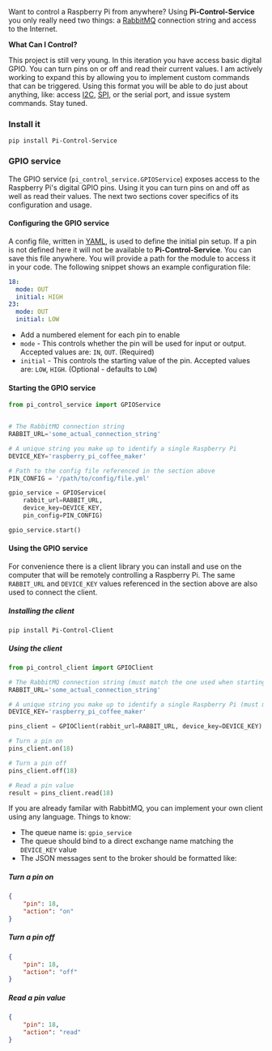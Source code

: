 Want to control a Raspberry Pi from anywhere? Using **Pi-Control-Service** you only really need two things: a [RabbitMQ](https://www.rabbitmq.com/) connection string and access to the Internet.

**What Can I Control?**

This project is still very young. In this iteration you have access basic digital GPIO. You can turn pins on or off and read their current values. I am actively working to expand this by allowing you to implement custom commands that can be triggered. Using this format you will be able to do just about anything, like: access [I2C](http://en.wikipedia.org/wiki/I%C2%B2C), [SPI](http://en.wikipedia.org/wiki/Serial_Peripheral_Interface_Bus), or the serial port, and issue system commands. Stay tuned.


### Install it

```
pip install Pi-Control-Service
```

### GPIO service

The GPIO service (`pi_control_service.GPIOService`) exposes access to the Raspberry Pi's digital GPIO pins. Using it you can turn pins on and off as well as read their values. The next two sections cover specifics of its configuration and usage.

#### Configuring the GPIO service

A config file, written in [YAML](http://en.wikipedia.org/wiki/YAML), is used to define the initial pin setup. If a pin is not defined here it will not be available to **Pi-Control-Service**. You can save this file anywhere. You will provide a path for the module to access it in your code. The following snippet shows an example configuration file:

```yaml
18:
  mode: OUT
  initial: HIGH
23:
  mode: OUT
  initial: LOW
```

* Add a numbered element for each pin to enable
* `mode` - This controls whether the pin will be used for input or output. Accepted values are: `IN`, `OUT`. (Required)
* `initial` - This controls the starting value of the pin. Accepted values are: `LOW`, `HIGH`. (Optional - defaults to `LOW`)

#### Starting the GPIO service

```python
from pi_control_service import GPIOService


# The RabbitMQ connection string
RABBIT_URL='some_actual_connection_string'

# A unique string you make up to identify a single Raspberry Pi
DEVICE_KEY='raspberry_pi_coffee_maker'

# Path to the config file referenced in the section above
PIN_CONFIG = '/path/to/config/file.yml'

gpio_service = GPIOService(
    rabbit_url=RABBIT_URL,
    device_key=DEVICE_KEY,
    pin_config=PIN_CONFIG)

gpio_service.start()
```

#### Using the GPIO service

For convenience there is a client library you can install and use on the computer that will be remotely controlling a Raspberry Pi. The same `RABBIT_URL` and `DEVICE_KEY` values referenced in the section above are also used to connect the client.

##### Installing the client

```
pip install Pi-Control-Client
```

##### Using the client

```python
from pi_control_client import GPIOClient

# The RabbitMQ connection string (must match the one used when starting the service)
RABBIT_URL='some_actual_connection_string'

# A unique string you make up to identify a single Raspberry Pi (must match the one used when starting the service)
DEVICE_KEY='raspberry_pi_coffee_maker'

pins_client = GPIOClient(rabbit_url=RABBIT_URL, device_key=DEVICE_KEY)

# Turn a pin on
pins_client.on(18)

# Turn a pin off
pins_client.off(18)

# Read a pin value
result = pins_client.read(18)
```

If you are already familar with RabbitMQ, you can implement your own client using any language. Things to know:

* The queue name is: `gpio_service`
* The queue should bind to a direct exchange name matching the `DEVICE_KEY` value
* The JSON messages sent to the broker should be formatted like:


##### Turn a pin on
```json
{
    "pin": 18,
    "action": "on"
}
```


##### Turn a pin off
```json
{
    "pin": 18,
    "action": "off"
}
```


##### Read a pin value
```json
{
    "pin": 18,
    "action": "read"
}
```
